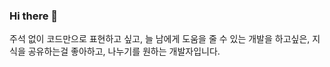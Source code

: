 ### Hi there 👋 

주석 없이 코드만으로 표현하고 싶고,
늘 남에게 도움을 줄 수 있는 개발을 하고싶은,
지식을 공유하는걸 좋아하고, 나누기를 원하는 개발자입니다.


<!--
**drate43/drate43** is a ✨ _special_ ✨ repository because its `README.md` (this file) appears on your GitHub profile.

Here are some ideas to get you started:

- 🔭 I’m currently working on ...
- 🌱 I’m currently learning ...
- 👯 I’m looking to collaborate on ...
- 🤔 I’m looking for help with ...
- 💬 Ask me about ...
- 📫 How to reach me: ...
- 😄 Pronouns: ...
- ⚡ Fun fact: ...
-->
